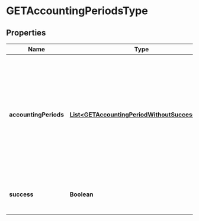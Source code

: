 
# GETAccountingPeriodsType

## Properties
Name | Type | Description | Notes
------------ | ------------- | ------------- | -------------
**accountingPeriods** | [**List&lt;GETAccountingPeriodWithoutSuccessType&gt;**](GETAccountingPeriodWithoutSuccessType.md) | An array of all accounting periods on your tenant. The accounting periods are returned in ascending order of start date; that is, the latest period is returned first.  |  [optional]
**success** | **Boolean** | Returns &#x60;true&#x60; if the request was processed successfully.  |  [optional]



